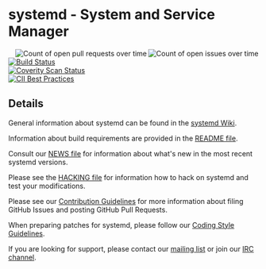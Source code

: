 # systemd - System and Service Manager

<a href="https://in.waw.pl/systemd-github-state/systemd-systemd-issues.svg"><img align="right" src="https://in.waw.pl/systemd-github-state/systemd-systemd-issues-small.svg" alt="Count of open issues over time"></a>
<a href="https://in.waw.pl/systemd-github-state/systemd-systemd-pull-requests.svg"><img align="right" src="https://in.waw.pl/systemd-github-state/systemd-systemd-pull-requests-small.svg" alt="Count of open pull requests over time"></a>
[![Build Status](https://semaphoreci.com/api/v1/projects/28a5a3ca-3c56-4078-8b5e-7ed6ef912e14/443470/shields_badge.svg)](https://semaphoreci.com/systemd/systemd)<br/>
[![Coverity Scan Status](https://scan.coverity.com/projects/350/badge.svg)](https://scan.coverity.com/projects/350)<br/>
[![CII Best Practices](https://bestpractices.coreinfrastructure.org/projects/1369/badge)](https://bestpractices.coreinfrastructure.org/projects/1369)

## Details

General information about systemd can be found in the [systemd Wiki](https://www.freedesktop.org/wiki/Software/systemd).

Information about build requirements are provided in the [README file](../master/README).

Consult our [NEWS file](../master/NEWS) for information about what's new in the most recent systemd versions.

Please see the [HACKING file](../master/HACKING) for information how to hack on systemd and test your modifications.

Please see our [Contribution Guidelines](../master/.github/CONTRIBUTING.md) for more information about filing GitHub Issues and posting GitHub Pull Requests.

When preparing patches for systemd, please follow our [Coding Style Guidelines](../master/CODING_STYLE).

If you are looking for support, please contact our [mailing list](https://lists.freedesktop.org/mailman/listinfo/systemd-devel) or join our [IRC channel](irc://irc.freenode.org/%23systemd).
